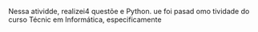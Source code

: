 
Nessa atividde, realizei4 questõe e Python. ue foi pasad omo tividade do curso Técnic em Informática, especificamente

